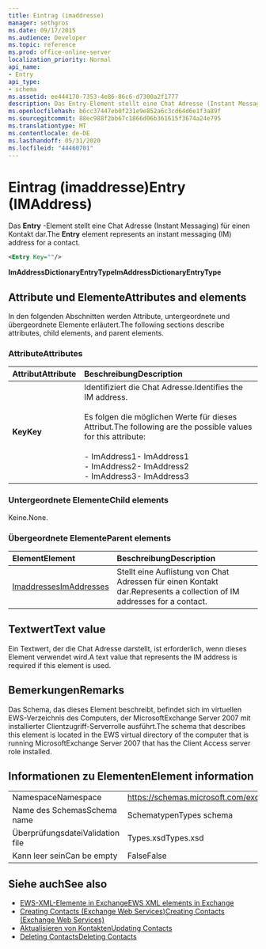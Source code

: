 ```yaml
---
title: Eintrag (imaddresse)
manager: sethgros
ms.date: 09/17/2015
ms.audience: Developer
ms.topic: reference
ms.prod: office-online-server
localization_priority: Normal
api_name:
- Entry
api_type:
- schema
ms.assetid: ee444170-7353-4e86-86c6-d7300a2f1777
description: Das Entry-Element stellt eine Chat Adresse (Instant Messaging) für einen Kontakt dar.
ms.openlocfilehash: b6cc37447eb0f231e9e852a6c3cd64d6e1f3a89f
ms.sourcegitcommit: 88ec988f2bb67c1866d06b361615f3674a24e795
ms.translationtype: MT
ms.contentlocale: de-DE
ms.lasthandoff: 05/31/2020
ms.locfileid: "44460701"
---
```

# <a name="entry-imaddress"></a><span data-ttu-id="0bba7-103">Eintrag (imaddresse)</span><span class="sxs-lookup"><span data-stu-id="0bba7-103">Entry (IMAddress)</span></span>

<span data-ttu-id="0bba7-104">Das **Entry** -Element stellt eine Chat Adresse (Instant Messaging) für einen Kontakt dar.</span><span class="sxs-lookup"><span data-stu-id="0bba7-104">The **Entry** element represents an instant messaging (IM) address for a contact.</span></span> 
  
```xml
<Entry Key=""/>
```

 <span data-ttu-id="0bba7-105">**ImAddressDictionaryEntryType**</span><span class="sxs-lookup"><span data-stu-id="0bba7-105">**ImAddressDictionaryEntryType**</span></span>
## <a name="attributes-and-elements"></a><span data-ttu-id="0bba7-106">Attribute und Elemente</span><span class="sxs-lookup"><span data-stu-id="0bba7-106">Attributes and elements</span></span>

<span data-ttu-id="0bba7-107">In den folgenden Abschnitten werden Attribute, untergeordnete und übergeordnete Elemente erläutert.</span><span class="sxs-lookup"><span data-stu-id="0bba7-107">The following sections describe attributes, child elements, and parent elements.</span></span>
  
### <a name="attributes"></a><span data-ttu-id="0bba7-108">Attribute</span><span class="sxs-lookup"><span data-stu-id="0bba7-108">Attributes</span></span>

|<span data-ttu-id="0bba7-109">**Attribut**</span><span class="sxs-lookup"><span data-stu-id="0bba7-109">**Attribute**</span></span>|<span data-ttu-id="0bba7-110">**Beschreibung**</span><span class="sxs-lookup"><span data-stu-id="0bba7-110">**Description**</span></span>|
|:-----|:-----|
|<span data-ttu-id="0bba7-111">**Key**</span><span class="sxs-lookup"><span data-stu-id="0bba7-111">**Key**</span></span> <br/> | <span data-ttu-id="0bba7-112">Identifiziert die Chat Adresse.</span><span class="sxs-lookup"><span data-stu-id="0bba7-112">Identifies the IM address.</span></span><br/><br/><span data-ttu-id="0bba7-113">Es folgen die möglichen Werte für dieses Attribut.</span><span class="sxs-lookup"><span data-stu-id="0bba7-113">The following are the possible values for this attribute:</span></span><br/><br/><span data-ttu-id="0bba7-114">- ImAddress1</span><span class="sxs-lookup"><span data-stu-id="0bba7-114">-  ImAddress1</span></span>  <br/><span data-ttu-id="0bba7-115">- ImAddress2</span><span class="sxs-lookup"><span data-stu-id="0bba7-115">-  ImAddress2</span></span>  <br/><span data-ttu-id="0bba7-116">- ImAddress3</span><span class="sxs-lookup"><span data-stu-id="0bba7-116">-  ImAddress3</span></span>  <br/> |
   
### <a name="child-elements"></a><span data-ttu-id="0bba7-117">Untergeordnete Elemente</span><span class="sxs-lookup"><span data-stu-id="0bba7-117">Child elements</span></span>

<span data-ttu-id="0bba7-118">Keine.</span><span class="sxs-lookup"><span data-stu-id="0bba7-118">None.</span></span>
  
### <a name="parent-elements"></a><span data-ttu-id="0bba7-119">Übergeordnete Elemente</span><span class="sxs-lookup"><span data-stu-id="0bba7-119">Parent elements</span></span>

|<span data-ttu-id="0bba7-120">**Element**</span><span class="sxs-lookup"><span data-stu-id="0bba7-120">**Element**</span></span>|<span data-ttu-id="0bba7-121">**Beschreibung**</span><span class="sxs-lookup"><span data-stu-id="0bba7-121">**Description**</span></span>|
|:-----|:-----|
|[<span data-ttu-id="0bba7-122">Imaddresses</span><span class="sxs-lookup"><span data-stu-id="0bba7-122">ImAddresses</span></span>](imaddresses.md) <br/> |<span data-ttu-id="0bba7-123">Stellt eine Auflistung von Chat Adressen für einen Kontakt dar.</span><span class="sxs-lookup"><span data-stu-id="0bba7-123">Represents a collection of IM addresses for a contact.</span></span>  <br/> |
   
## <a name="text-value"></a><span data-ttu-id="0bba7-124">Textwert</span><span class="sxs-lookup"><span data-stu-id="0bba7-124">Text value</span></span>

<span data-ttu-id="0bba7-125">Ein Textwert, der die Chat Adresse darstellt, ist erforderlich, wenn dieses Element verwendet wird.</span><span class="sxs-lookup"><span data-stu-id="0bba7-125">A text value that represents the IM address is required if this element is used.</span></span>
  
## <a name="remarks"></a><span data-ttu-id="0bba7-126">Bemerkungen</span><span class="sxs-lookup"><span data-stu-id="0bba7-126">Remarks</span></span>

<span data-ttu-id="0bba7-127">Das Schema, das dieses Element beschreibt, befindet sich im virtuellen EWS-Verzeichnis des Computers, der MicrosoftExchange Server 2007 mit installierter Clientzugriff-Serverrolle ausführt.</span><span class="sxs-lookup"><span data-stu-id="0bba7-127">The schema that describes this element is located in the EWS virtual directory of the computer that is running MicrosoftExchange Server 2007 that has the Client Access server role installed.</span></span>
  
## <a name="element-information"></a><span data-ttu-id="0bba7-128">Informationen zu Elementen</span><span class="sxs-lookup"><span data-stu-id="0bba7-128">Element information</span></span>

|||
|:-----|:-----|
|<span data-ttu-id="0bba7-129">Namespace</span><span class="sxs-lookup"><span data-stu-id="0bba7-129">Namespace</span></span>  <br/> |https://schemas.microsoft.com/exchange/services/2006/types  <br/> |
|<span data-ttu-id="0bba7-130">Name des Schemas</span><span class="sxs-lookup"><span data-stu-id="0bba7-130">Schema name</span></span>  <br/> |<span data-ttu-id="0bba7-131">Schematypen</span><span class="sxs-lookup"><span data-stu-id="0bba7-131">Types schema</span></span>  <br/> |
|<span data-ttu-id="0bba7-132">Überprüfungsdatei</span><span class="sxs-lookup"><span data-stu-id="0bba7-132">Validation file</span></span>  <br/> |<span data-ttu-id="0bba7-133">Types.xsd</span><span class="sxs-lookup"><span data-stu-id="0bba7-133">Types.xsd</span></span>  <br/> |
|<span data-ttu-id="0bba7-134">Kann leer sein</span><span class="sxs-lookup"><span data-stu-id="0bba7-134">Can be empty</span></span>  <br/> |<span data-ttu-id="0bba7-135">False</span><span class="sxs-lookup"><span data-stu-id="0bba7-135">False</span></span>  <br/> |
   
## <a name="see-also"></a><span data-ttu-id="0bba7-136">Siehe auch</span><span class="sxs-lookup"><span data-stu-id="0bba7-136">See also</span></span>

- [<span data-ttu-id="0bba7-137">EWS-XML-Elemente in Exchange</span><span class="sxs-lookup"><span data-stu-id="0bba7-137">EWS XML elements in Exchange</span></span>](ews-xml-elements-in-exchange.md)
- [<span data-ttu-id="0bba7-138">Creating Contacts (Exchange Web Services)</span><span class="sxs-lookup"><span data-stu-id="0bba7-138">Creating Contacts (Exchange Web Services)</span></span>](https://msdn.microsoft.com/library/4845917e-70d1-481c-bbd7-011ec6571789%28Office.15%29.aspx)  
- [<span data-ttu-id="0bba7-139">Aktualisieren von Kontakten</span><span class="sxs-lookup"><span data-stu-id="0bba7-139">Updating Contacts</span></span>](https://msdn.microsoft.com/library/9a865953-b94a-4229-b632-2dee433314be%28Office.15%29.aspx)  
- [<span data-ttu-id="0bba7-140">Deleting Contacts</span><span class="sxs-lookup"><span data-stu-id="0bba7-140">Deleting Contacts</span></span>](https://msdn.microsoft.com/library/fcc3dc84-cd3e-455e-a1a7-ae6921c9b588%28Office.15%29.aspx)

